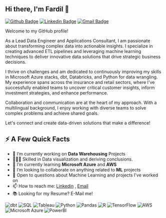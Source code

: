 ## Hi there, I'm Fardil 👋
[![Github Badge](http://img.shields.io/badge/-fardil-black?style=flat-square&logo=github&link=https://github.com/fardil-b//)](https://github.com/fardil-b/) 
[![Linkedin Badge](https://img.shields.io/badge/-fardilbhugaloo-blue?style=flat-square&logo=Linkedin&logoColor=white&link=https://www.linkedin.com/in/fardilbhugaloo/)](https://www.linkedin.com/in/fardilbhugaloo/)
[![Gmail Badge](https://img.shields.io/badge/-fbhugaloo@gmail.com-d14836?style=flat-square&logo=Gmail&logoColor=white&link=mailto:fbhugaloo@gmail.com)](mailto:fbhugaloo@gmail.com)

Welcome to my GitHub profile!

As a Lead Data Engineer and Applications Consultant, I am passionate about transforming complex data into actionable insights. I specialize in creating advanced ETL pipelines and leveraging machine learning techniques to deliver innovative data solutions that drive strategic business decisions.

I thrive on challenges and am dedicated to continuously improving my skills in Microsoft Azure stacks, dbt, Databricks, and Python for data wrangling. My experience spans across the insurance and retail sectors, where I've successfully enabled teams to uncover critical customer insights, inform investment strategies, and enhance performance.

Collaboration and communication are at the heart of my approach. With a multilingual background, I enjoy working with diverse teams to solve complex problems and achieve shared goals.

Let's connect and create data-driven solutions that make a difference!

## ⚡️ A Few Quick Facts
- 🔭 I’m currently working on **Data Warehousing** Projects
- 👨🏼‍💻 Skilled in Data visualization and deriving conclusions.
- 🌱 I’m currently learning **Microsoft Azure** and **AWS**
- 👯 I’m looking to collaborate on anything related to **ML** projects
- 💬 Open to questions about Machine Learning and projects I've worked on
- 📫 How to reach me: [Linkedin](https://www.linkedin.com/in/fardilbhugaloo/) , [Email](mailto:fbhugaloo@gmail.com)
- 📚 Looking for my Resume? E-Mail me!

![dbt](https://img.shields.io/badge/dbt-|-darkgreen)
![SQL](https://img.shields.io/badge/SQL-|-yellow)
![Tableau](https://img.shields.io/badge/Tableau-|-lightblue)
![Python](https://img.shields.io/badge/Python-|-darkblue)
![Pandas](https://img.shields.io/badge/Pandas-|-orange)
![R](https://img.shields.io/badge/R-|-red)
![TensorFlow](https://img.shields.io/badge/TensorFlow-|-darkorange)
![AWS](https://img.shields.io/badge/AWS-|-lightgrey)
![Microsoft Azure](https://img.shields.io/badge/Azure-|-darkblue)
![PowerBI](https://img.shields.io/badge/PowerBI-|-darkgreen)






<!--
**fardil-b/fardil-b** is a ✨ _special_ ✨ repository because its `README.md` (this file) appears on your GitHub profile.

Here are some ideas to get you started:

- 🔭 I’m currently working on ...
- 🌱 I’m currently learning ...
- 👯 I’m looking to collaborate on ...
- 🤔 I’m looking for help with ...
- 💬 Ask me about ...
- 📫 How to reach me: ...
- 😄 Pronouns: ...
- ⚡ Fun fact: ...
-->
